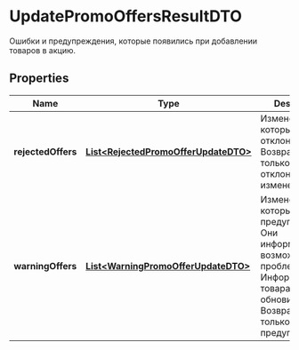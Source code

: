 

# UpdatePromoOffersResultDTO

Ошибки и предупреждения, которые появились при добавлении товаров в акцию.

## Properties

| Name | Type | Description | Notes |
|------------ | ------------- | ------------- | -------------|
|**rejectedOffers** | [**List&lt;RejectedPromoOfferUpdateDTO&gt;**](RejectedPromoOfferUpdateDTO.md) | Изменения, которые были отклонены.  Возвращается, только если есть отклоненные изменения.  |  [optional] |
|**warningOffers** | [**List&lt;WarningPromoOfferUpdateDTO&gt;**](WarningPromoOfferUpdateDTO.md) | Изменения, по которым есть предупреждения. Они информируют о возможных проблемах. Информация о товарах обновится.  Возвращается, только если есть предупреждения.  |  [optional] |



